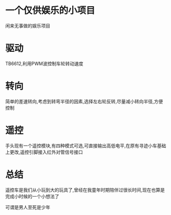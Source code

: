 # 一个仅供娱乐的小项目
闲来无事做的娱乐项目
# 驱动
TB6612,利用PWM波控制车轮转动速度
# 转向
简单的差速转向,考虑到转弯半径的因素,选择左右轮反转,尽量减小转向半径,方便控制
# 遥控
手头现有一个遥控模块,有四种模式可选,可直接输出高低电平,在原有寻迹小车基础上更改,遥控引脚接入红外对管信号接口
# 总结
遥控车是我们从小玩到大的玩具了,曾经在我童年时期陪伴过很长时间,现在也算是完成小时候的一个小想法了

可谓是男人至死是少年
